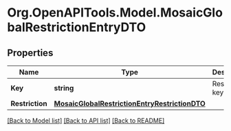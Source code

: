 # Org.OpenAPITools.Model.MosaicGlobalRestrictionEntryDTO

## Properties

Name | Type | Description | Notes
------------ | ------------- | ------------- | -------------
**Key** | **string** | Restriction key. | 
**Restriction** | [**MosaicGlobalRestrictionEntryRestrictionDTO**](MosaicGlobalRestrictionEntryRestrictionDTO.md) |  | 

[[Back to Model list]](../README.md#documentation-for-models) [[Back to API list]](../README.md#documentation-for-api-endpoints) [[Back to README]](../README.md)

